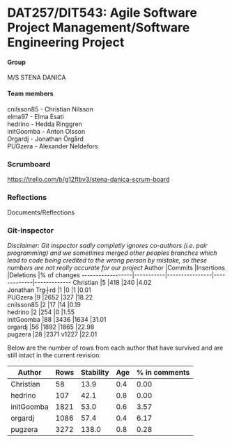 # DAT257/DIT543: Agile Software Project Management/Software Engineering Project
#### Group
M/S STENA DANICA
#### Team members
cnilsson85 - Christian Nilsson\
elma97 - Elma Esati\
hedrino - Hedda Ringgren\
initGoomba - Anton Olsson\
Orgardj - Jonathan Örgård\
PUGzera - Alexander Neldefors

### Scrumboard
https://trello.com/b/g12fIbv3/stena-danica-scrum-board

### Reflections
Documents/Reflections

### Git-inspector
*Disclaimer: Git inspector sadly completly ignores co-authors (i.e. pair programming) and we sometimes merged other peoples branches which lead to code being credited to the wrong person by mistake, so these numbers are not really accurate for our project*
Author            |Commits    |Insertions      |Deletions    |% of changes
------------------|-----------|----------------|-------------|-------------
Christian         |5          |418             |240          |4.02        
Jonathan Trg┼rd   |1          |0               |1            |0.01        
PUGzera           |9          |2652            |327          |18.22       
cnilsson85        |2          |17              |14           |0.19        
hedrino           |2          |254             |0            |1.55        
initGoomba        |88         |3436            |1634         |31.01       
orgardj           |56         |1892            |1865         |22.98       
pugzera           |28         |2371            v1227         |22.01       

Below are the number of rows from each author that have survived and are still intact in the current revision:

Author            |Rows       |Stability       |Age          |% in comments
------------------|-----------|----------------|-------------|-------------
Christian         |58         |13.9            |0.4          |0.00         
hedrino           |107        |42.1            |0.8          |0.00         
initGoomba        |1821       |53.0            |0.6          |3.57         
orgardj           |1086       |57.4            |0.4          |6.17         
pugzera           |3272       |138.0           |0.8          |0.28         
